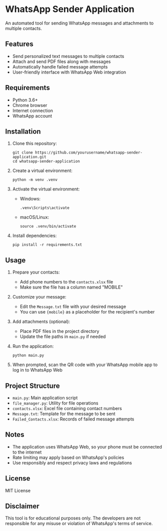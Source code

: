 # WhatsApp Sender Application

An automated tool for sending WhatsApp messages and attachments to multiple contacts.

## Features

- Send personalized text messages to multiple contacts
- Attach and send PDF files along with messages
- Automatically handle failed message attempts
- User-friendly interface with WhatsApp Web integration

## Requirements

- Python 3.6+
- Chrome browser
- Internet connection
- WhatsApp account

## Installation

1. Clone this repository:
   ```
   git clone https://github.com/yourusername/whatsapp-sender-application.git
   cd whatsapp-sender-application
   ```

2. Create a virtual environment:
   ```
   python -m venv .venv
   ```

3. Activate the virtual environment:
   - Windows:
     ```
     .venv\Scripts\activate
     ```
   - macOS/Linux:
     ```
     source .venv/bin/activate
     ```

4. Install dependencies:
   ```
   pip install -r requirements.txt
   ```

## Usage

1. Prepare your contacts:
   - Add phone numbers to the `contacts.xlsx` file
   - Make sure the file has a column named "MOBILE"

2. Customize your message:
   - Edit the `Message.txt` file with your desired message
   - You can use `{mobile}` as a placeholder for the recipient's number

3. Add attachments (optional):
   - Place PDF files in the project directory
   - Update the file paths in `main.py` if needed

4. Run the application:
   ```
   python main.py
   ```

5. When prompted, scan the QR code with your WhatsApp mobile app to log in to WhatsApp Web

## Project Structure

- `main.py`: Main application script
- `file_manager.py`: Utility for file operations
- `contacts.xlsx`: Excel file containing contact numbers
- `Message.txt`: Template for the message to be sent
- `Failed_Contacts.xlsx`: Records of failed message attempts

## Notes

- The application uses WhatsApp Web, so your phone must be connected to the internet
- Rate limiting may apply based on WhatsApp's policies
- Use responsibly and respect privacy laws and regulations

## License

MIT License

## Disclaimer

This tool is for educational purposes only. The developers are not responsible for any misuse or violation of WhatsApp's terms of service.
